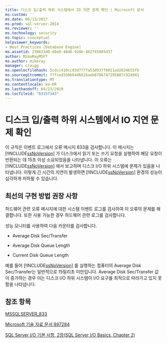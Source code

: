 ```yaml
---
title: 디스크 입/출력 하위 시스템에서 IO 지연 문제 확인 | Microsoft 문서
ms.custom: ''
ms.date: 06/13/2017
ms.prod: sql-server-2014
ms.reviewer: ''
ms.technology: security
ms.topic: conceptual
helpviewer_keywords:
- Best Practices [Database Engine]
ms.assetid: 23863340-d8e0-48d6-928b-462745885d37
author: MikeRayMSFT
ms.author: mikeray
manager: craigg
ms.openlocfilehash: 5cdcc410cc83d7f7fa53d937f6011ad2624655fb
ms.sourcegitcommit: f7fced330b64d6616aeb8766747295807c92dd41
ms.translationtype: MT
ms.contentlocale: ko-KR
ms.lasthandoff: 04/23/2019
ms.locfileid: "63157343"
---
```

# <a name="check-disk-input-and-output-subsystem-for-io-delay-problems"></a>디스크 입/출력 하위 시스템에서 IO 지연 문제 확인
  이 규칙은 이벤트 로그에서 오류 메시지 833을 검사합니다. 이 메시지는 [!INCLUDE[ssNoVersion](../../includes/ssnoversion-md.md)] 가 디스크에서 읽기 또는 쓰기 요청을 실행하여 해당 요청이 반환되는 데 15초 이상 소요되었음을 나타냅니다. 이 오류는 [!INCLUDE[ssNoVersion](../../includes/ssnoversion-md.md)] 에서 보고하며 디스크 I/O 하위 시스템에 문제가 있음을 나타냅니다. 이렇게 긴 시간의 지연이 발생하면 [!INCLUDE[ssNoVersion](../../includes/ssnoversion-md.md)] 환경의 성능이 심각하게 저하될 수 있습니다.  
  
## <a name="best-practices-recommendations"></a>최선의 구현 방법 권장 사항  
 하드웨어 관련 오류 메시지에 대한 시스템 이벤트 로그를 검사하여 이 오류의 문제를 해결합니다. 또한 사용 가능한 경우 하드웨어 관련 로그를 검사합니다.  
  
 성능 모니터를 사용하여 다음 카운터를 검사합니다.  
  
-   Average Disk Sec/Transfer  
  
-   Average Disk Queue Length  
  
-   Current Disk Queue Length  
  
 예를 들어 [!INCLUDE[ssNoVersion](../../includes/ssnoversion-md.md)] 를 실행하는 컴퓨터의 Average Disk Sec/Transfer는 일반적으로 15밀리초 미만입니다. Average Disk Sec/Transfer 값이 증가하는 경우 이는 디스크 I/O 하위 시스템이 I/O 요구를 최적으로 따라가고 있지 못함을 나타냅니다.  
  
## <a name="for-more-information"></a>참조 항목  
 [MSSQLSERVER_833](../errors-events/mssqlserver-833-database-engine-error.md)  
  
 [Microsoft 기술 자료 문서 897284](https://go.microsoft.com/fwlink/?linkid=117743)  
  
 [SQL Server I/O 기본 사항, 2장(SQL Server I/O Basics, Chapter 2)](/previous-versions/sql/sql-server-2005/administrator/cc917726(v=technet.10))  
  
  
